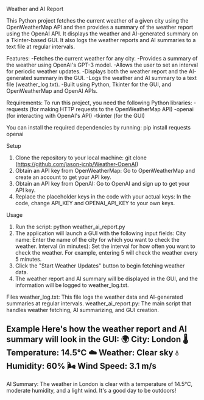 Weather and AI Report

This Python project fetches the current weather of a given city using the OpenWeatherMap API and then provides a summary of the weather report using the OpenAI API. It displays the weather and AI-generated summary on a Tkinter-based GUI. It also logs the weather reports and AI summaries to a text file at regular intervals.

Features:
-Fetches the current weather for any city.
-Provides a summary of the weather using OpenAI's GPT-3 model.
-Allows the user to set an interval for periodic weather updates.
-Displays both the weather report and the AI-generated summary in the GUI.
-Logs the weather and AI summary to a text file (weather_log.txt).
-Built using Python, Tkinter for the GUI, and OpenWeatherMap and OpenAI APIs.


Requirements:
To run this project, you need the following Python libraries: 
-requests (for making HTTP requests to the OpenWeatherMap API)
-openai (for interacting with OpenAI's API)
-tkinter (for the GUI)


You can install the required dependencies by running: pip install requests openai



Setup

1. Clone the repository to your local machine:
git clone (https://github.com/jason-jcnb/Weather-OpenAI)
2. Obtain an API key from OpenWeatherMap:
Go to OpenWeatherMap and create an account to get your API key.
3. Obtain an API key from OpenAI:
Go to OpenAI and sign up to get your API key.
4. Replace the placeholder keys in the code with your actual keys:
In the code, change API_KEY and OPENAI_API_KEY to your own keys.

Usage
1. Run the script:
python weather_ai_report.py
2. The application will launch a GUI with the following input fields:
City name: Enter the name of the city for which you want to check the weather.
Interval (in minutes): Set the interval for how often you want to check the weather. For example, entering 5 will check the weather every 5 minutes.
3. Click the "Start Weather Updates" button to begin fetching weather data.
4. The weather report and AI summary will be displayed in the GUI, and the information will be logged to weather_log.txt.


Files
weather_log.txt: This file logs the weather data and AI-generated summaries at regular intervals.
weather_ai_report.py: The main script that handles weather fetching, AI summarizing, and GUI creation.


Example
Here's how the weather report and AI summary will look in the GUI:
🌍 City: London
🌡 Temperature: 14.5°C
☁ Weather: Clear sky
💧 Humidity: 60%
🌬 Wind Speed: 3.1 m/s
--------------------------
AI Summary:
The weather in London is clear with a temperature of 14.5°C, moderate humidity, and a light wind. It's a good day to be outdoors!
